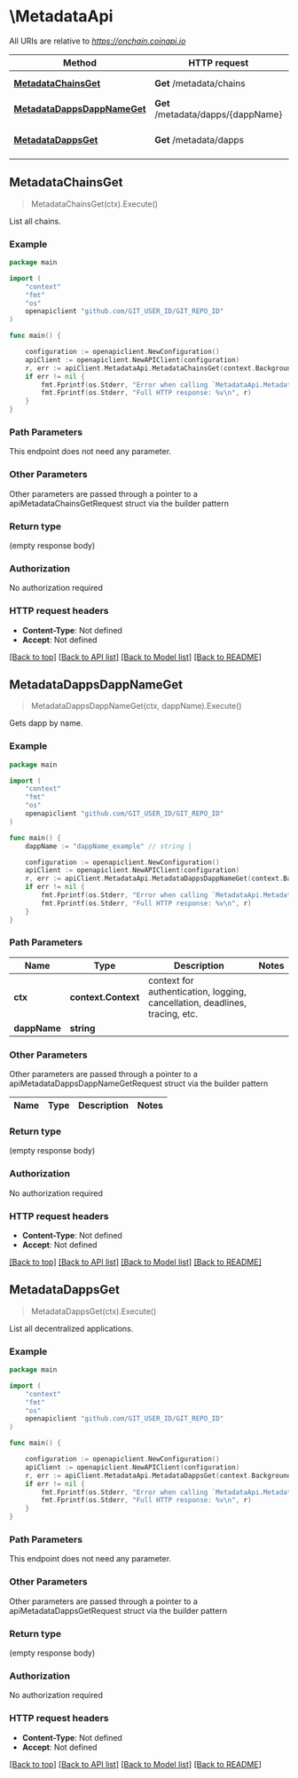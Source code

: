 # \MetadataApi

All URIs are relative to *https://onchain.coinapi.io*

Method | HTTP request | Description
------------- | ------------- | -------------
[**MetadataChainsGet**](MetadataApi.md#MetadataChainsGet) | **Get** /metadata/chains | List all chains.
[**MetadataDappsDappNameGet**](MetadataApi.md#MetadataDappsDappNameGet) | **Get** /metadata/dapps/{dappName} | Gets dapp by name.
[**MetadataDappsGet**](MetadataApi.md#MetadataDappsGet) | **Get** /metadata/dapps | List all decentralized applications.



## MetadataChainsGet

> MetadataChainsGet(ctx).Execute()

List all chains.

### Example

```go
package main

import (
    "context"
    "fmt"
    "os"
    openapiclient "github.com/GIT_USER_ID/GIT_REPO_ID"
)

func main() {

    configuration := openapiclient.NewConfiguration()
    apiClient := openapiclient.NewAPIClient(configuration)
    r, err := apiClient.MetadataApi.MetadataChainsGet(context.Background()).Execute()
    if err != nil {
        fmt.Fprintf(os.Stderr, "Error when calling `MetadataApi.MetadataChainsGet``: %v\n", err)
        fmt.Fprintf(os.Stderr, "Full HTTP response: %v\n", r)
    }
}
```

### Path Parameters

This endpoint does not need any parameter.

### Other Parameters

Other parameters are passed through a pointer to a apiMetadataChainsGetRequest struct via the builder pattern


### Return type

 (empty response body)

### Authorization

No authorization required

### HTTP request headers

- **Content-Type**: Not defined
- **Accept**: Not defined

[[Back to top]](#) [[Back to API list]](../README.md#documentation-for-api-endpoints)
[[Back to Model list]](../README.md#documentation-for-models)
[[Back to README]](../README.md)


## MetadataDappsDappNameGet

> MetadataDappsDappNameGet(ctx, dappName).Execute()

Gets dapp by name.

### Example

```go
package main

import (
    "context"
    "fmt"
    "os"
    openapiclient "github.com/GIT_USER_ID/GIT_REPO_ID"
)

func main() {
    dappName := "dappName_example" // string | 

    configuration := openapiclient.NewConfiguration()
    apiClient := openapiclient.NewAPIClient(configuration)
    r, err := apiClient.MetadataApi.MetadataDappsDappNameGet(context.Background(), dappName).Execute()
    if err != nil {
        fmt.Fprintf(os.Stderr, "Error when calling `MetadataApi.MetadataDappsDappNameGet``: %v\n", err)
        fmt.Fprintf(os.Stderr, "Full HTTP response: %v\n", r)
    }
}
```

### Path Parameters


Name | Type | Description  | Notes
------------- | ------------- | ------------- | -------------
**ctx** | **context.Context** | context for authentication, logging, cancellation, deadlines, tracing, etc.
**dappName** | **string** |  | 

### Other Parameters

Other parameters are passed through a pointer to a apiMetadataDappsDappNameGetRequest struct via the builder pattern


Name | Type | Description  | Notes
------------- | ------------- | ------------- | -------------


### Return type

 (empty response body)

### Authorization

No authorization required

### HTTP request headers

- **Content-Type**: Not defined
- **Accept**: Not defined

[[Back to top]](#) [[Back to API list]](../README.md#documentation-for-api-endpoints)
[[Back to Model list]](../README.md#documentation-for-models)
[[Back to README]](../README.md)


## MetadataDappsGet

> MetadataDappsGet(ctx).Execute()

List all decentralized applications.

### Example

```go
package main

import (
    "context"
    "fmt"
    "os"
    openapiclient "github.com/GIT_USER_ID/GIT_REPO_ID"
)

func main() {

    configuration := openapiclient.NewConfiguration()
    apiClient := openapiclient.NewAPIClient(configuration)
    r, err := apiClient.MetadataApi.MetadataDappsGet(context.Background()).Execute()
    if err != nil {
        fmt.Fprintf(os.Stderr, "Error when calling `MetadataApi.MetadataDappsGet``: %v\n", err)
        fmt.Fprintf(os.Stderr, "Full HTTP response: %v\n", r)
    }
}
```

### Path Parameters

This endpoint does not need any parameter.

### Other Parameters

Other parameters are passed through a pointer to a apiMetadataDappsGetRequest struct via the builder pattern


### Return type

 (empty response body)

### Authorization

No authorization required

### HTTP request headers

- **Content-Type**: Not defined
- **Accept**: Not defined

[[Back to top]](#) [[Back to API list]](../README.md#documentation-for-api-endpoints)
[[Back to Model list]](../README.md#documentation-for-models)
[[Back to README]](../README.md)

